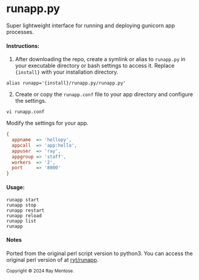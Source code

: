 # runapp.py
Super lightweight interface for running and deploying gunicorn app processes.

#### Instructions:

1. After downloading the repo, create a symlink or alias to `runapp.py` in your executable directory or bash settings to access it. Replace `{install}` with your installation directory.

```console
alias runapp='{install}/runapp.py/runapp.py'
```

2. Create or copy the `runapp.conf` file to your app directory and configure the settings.

```console
vi runapp.conf
```

Modify the settings for your app.

```ini
{
  appname  => 'hellopy',
  appcall  => 'app:hello',
  appuser  => 'ray',
  appgroup => 'staff',
  workers  => '2',
  port     => '8000'
}
```


#### Usage:

```console
runapp start
runapp stop
runapp restart
runapp reload
runapp list
runapp
```


#### Notes
Ported from the original perl script version to python3. You can access the original perl version of at [ryt/runapp](https://github.com/ryt/runapp). 


<sub>Copyright &copy; 2024 Ray Mentose.</sub>